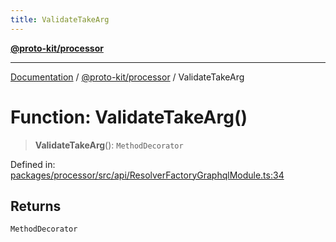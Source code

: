 ```yaml
---
title: ValidateTakeArg
---
```


[**@proto-kit/processor**](../README.md)

***

[Documentation](../../../README.md) / [@proto-kit/processor](../README.md) / ValidateTakeArg

# Function: ValidateTakeArg()

> **ValidateTakeArg**(): `MethodDecorator`

Defined in: [packages/processor/src/api/ResolverFactoryGraphqlModule.ts:34](https://github.com/proto-kit/framework/blob/28efa802e3737fc3b77339148b307ef7246f3ef1/packages/processor/src/api/ResolverFactoryGraphqlModule.ts#L34)

## Returns

`MethodDecorator`

